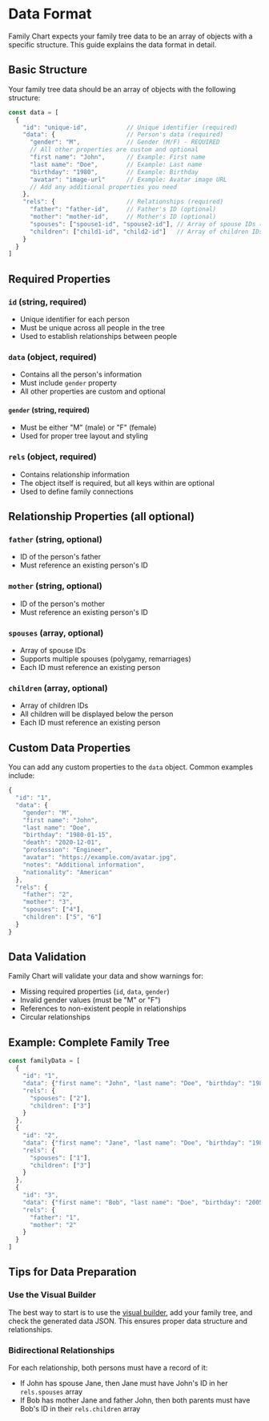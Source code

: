 # Data Format

Family Chart expects your family tree data to be an array of objects with a specific structure. This guide explains the data format in detail.

## Basic Structure

Your family tree data should be an array of objects with the following structure:

```javascript
const data = [
  {
    "id": "unique-id",           // Unique identifier (required)
    "data": {                    // Person's data (required)
      "gender": "M",             // Gender (M/F) - REQUIRED
      // All other properties are custom and optional
      "first name": "John",      // Example: First name
      "last name": "Doe",        // Example: Last name
      "birthday": "1980",        // Example: Birthday
      "avatar": "image-url"      // Example: Avatar image URL
      // Add any additional properties you need
    },
    "rels": {                    // Relationships (required)
      "father": "father-id",     // Father's ID (optional)
      "mother": "mother-id",     // Mother's ID (optional)
      "spouses": ["spouse1-id", "spouse2-id"], // Array of spouse IDs (optional)
      "children": ["child1-id", "child2-id"]   // Array of children IDs (optional)
    }
  }
]
```

## Required Properties

### `id` (string, required)
- Unique identifier for each person
- Must be unique across all people in the tree
- Used to establish relationships between people

### `data` (object, required)
- Contains all the person's information
- Must include `gender` property
- All other properties are custom and optional

#### `gender` (string, required)
- Must be either "M" (male) or "F" (female)
- Used for proper tree layout and styling

### `rels` (object, required)
- Contains relationship information
- The object itself is required, but all keys within are optional
- Used to define family connections

## Relationship Properties (all optional)

### `father` (string, optional)
- ID of the person's father
- Must reference an existing person's ID

### `mother` (string, optional)
- ID of the person's mother
- Must reference an existing person's ID

### `spouses` (array, optional)
- Array of spouse IDs
- Supports multiple spouses (polygamy, remarriages)
- Each ID must reference an existing person

### `children` (array, optional)
- Array of children IDs
- All children will be displayed below the person
- Each ID must reference an existing person

## Custom Data Properties

You can add any custom properties to the `data` object. Common examples include:

```javascript
{
  "id": "1",
  "data": {
    "gender": "M",
    "first name": "John",
    "last name": "Doe",
    "birthday": "1980-01-15",
    "death": "2020-12-01",
    "profession": "Engineer",
    "avatar": "https://example.com/avatar.jpg",
    "notes": "Additional information",
    "nationality": "American"
  },
  "rels": {
    "father": "2",
    "mother": "3",
    "spouses": ["4"],
    "children": ["5", "6"]
  }
}
```

## Data Validation

Family Chart will validate your data and show warnings for:
- Missing required properties (`id`, `data`, `gender`)
- Invalid gender values (must be "M" or "F")
- References to non-existent people in relationships
- Circular relationships

## Example: Complete Family Tree

```javascript
const familyData = [
  {
    "id": "1",
    "data": {"first name": "John", "last name": "Doe", "birthday": "1980", "gender": "M"},
    "rels": {
      "spouses": ["2"],
      "children": ["3"]
    }
  },
  {
    "id": "2",
    "data": {"first name": "Jane", "last name": "Doe", "birthday": "1982", "gender": "F"},
    "rels": {
      "spouses": ["1"],
      "children": ["3"]
    }
  },
  {
    "id": "3",
    "data": {"first name": "Bob", "last name": "Doe", "birthday": "2005", "gender": "M"},
    "rels": {
      "father": "1",
      "mother": "2"
    }
  }
]
```

## Tips for Data Preparation

### Use the Visual Builder
The best way to start is to use the [visual builder](https://donatso.github.io/family-chart-doc/create-tree/), add your family tree, and check the generated data JSON. This ensures proper data structure and relationships.

### Bidirectional Relationships
For each relationship, both persons must have a record of it:
- If John has spouse Jane, then Jane must have John's ID in her `rels.spouses` array
- If Bob has mother Jane and father John, then both parents must have Bob's ID in their `rels.children` array